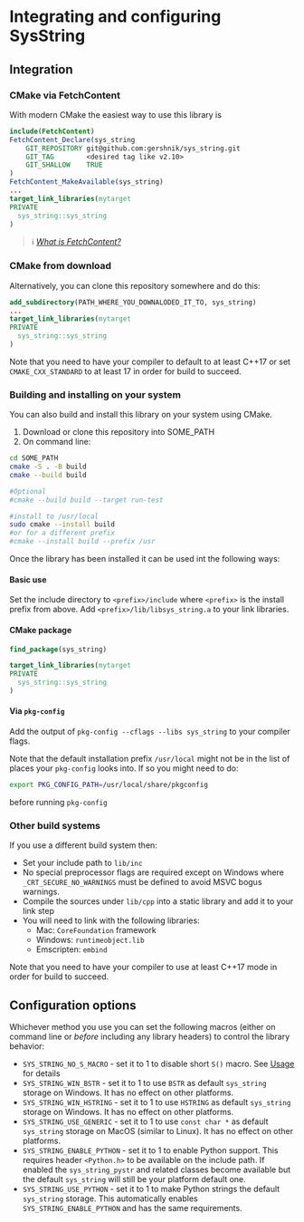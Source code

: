 # Integrating and configuring SysString

## Integration

### CMake via FetchContent

With modern CMake the easiest way to use this library is

```cmake
include(FetchContent)
FetchContent_Declare(sys_string
    GIT_REPOSITORY git@github.com:gershnik/sys_string.git
    GIT_TAG        <desired tag like v2.10>
    GIT_SHALLOW    TRUE
)
FetchContent_MakeAvailable(sys_string)
...
target_link_libraries(mytarget
PRIVATE
  sys_string::sys_string
)
```
> ℹ&#xFE0F; _[What is FetchContent?](https://cmake.org/cmake/help/latest/module/FetchContent.html)_

### CMake from download

Alternatively, you can clone this repository somewhere and do this:

```cmake
add_subdirectory(PATH_WHERE_YOU_DOWNALODED_IT_TO, sys_string)
...
target_link_libraries(mytarget
PRIVATE
  sys_string::sys_string
)
```

Note that you need to have your compiler to default to at least C++17 or set `CMAKE_CXX_STANDARD` to at least 17 in order for build to succeed.

### Building and installing on your system

You can also build and install this library on your system using CMake.

1. Download or clone this repository into SOME_PATH
2. On command line:
```bash
cd SOME_PATH
cmake -S . -B build 
cmake --build build

#Optional
#cmake --build build --target run-test

#install to /usr/local
sudo cmake --install build
#or for a different prefix
#cmake --install build --prefix /usr
```

Once the library has been installed it can be used int the following ways:

#### Basic use 

Set the include directory to `<prefix>/include` where `<prefix>` is the install prefix from above.
Add `<prefix>/lib/libsys_string.a` to your link libraries.

#### CMake package

```cmake
find_package(sys_string)

target_link_libraries(mytarget
PRIVATE
  sys_string::sys_string
)
```

#### Via `pkg-config`

Add the output of `pkg-config --cflags --libs sys_string` to your compiler flags.

Note that the default installation prefix `/usr/local` might not be in the list of places your
`pkg-config` looks into. If so you might need to do:
```bash
export PKG_CONFIG_PATH=/usr/local/share/pkgconfig
```
before running `pkg-config`


### Other build systems

If you use a different build system then:

* Set your include path to `lib/inc` 
* No special preprocessor flags are required except on Windows where `_CRT_SECURE_NO_WARNINGS` must be defined to avoid MSVC bogus warnings.
* Compile the sources under `lib/cpp` into a static library and add it to your link step
* You will need to link with the following libraries:
  * Mac: `CoreFoundation` framework
  * Windows: `runtimeobject.lib`
  * Emscripten: `embind`

Note that you need to have your compiler to use at least C++17 mode in order for build to succeed.

## Configuration options

Whichever method you use you can set the following macros (either on command line or _before_ including any library headers) to control the library behavior:

* `SYS_STRING_NO_S_MACRO` - set it to 1 to disable short `S()` macro. See [Usage](doc/Usage.md#basics) for details
* `SYS_STRING_WIN_BSTR` - set it to 1 to use `BSTR` as default `sys_string` storage on Windows. It has no effect on other platforms.
* `SYS_STRING_WIN_HSTRING` - set it to 1 to use `HSTRING` as default `sys_string` storage on Windows. It has no effect on other platforms.
* `SYS_STRING_USE_GENERIC` - set it to 1 to use `const char *` as default `sys_string` storage on MacOS (similar to Linux). It has no effect on other platforms.
* `SYS_STRING_ENABLE_PYTHON` - set it to 1 to enable Python support. This requires header `<Python.h>` to be available on the include path. If enabled the `sys_string_pystr` and related classes become available but the default `sys_string` will still be your platform default one.
* `SYS_STRING_USE_PYTHON` - set it to 1 to make Python strings the default `sys_string` storage. This automatically enables `SYS_STRING_ENABLE_PYTHON` and has the same requirements.

